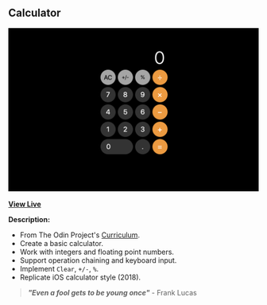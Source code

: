 ## Calculator

![Calculator Screenshot](https://raw.githubusercontent.com/ejmiranda/calculator/master/meta/screenshot.png)

**[View Live](https://ejmiranda.github.io/calculator/)**

**Description:**
- From The Odin Project's [Curriculum](https://www.theodinproject.com/courses/web-development-101/lessons/calculator).
- Create a basic calculator.
- Work with integers and floating point numbers.
- Support operation chaining and keyboard input.
- Implement `Clear`, `+/-`, `%`.
- Replicate iOS calculator style (2018).

> **_"Even a fool gets to be young once"_** - Frank Lucas